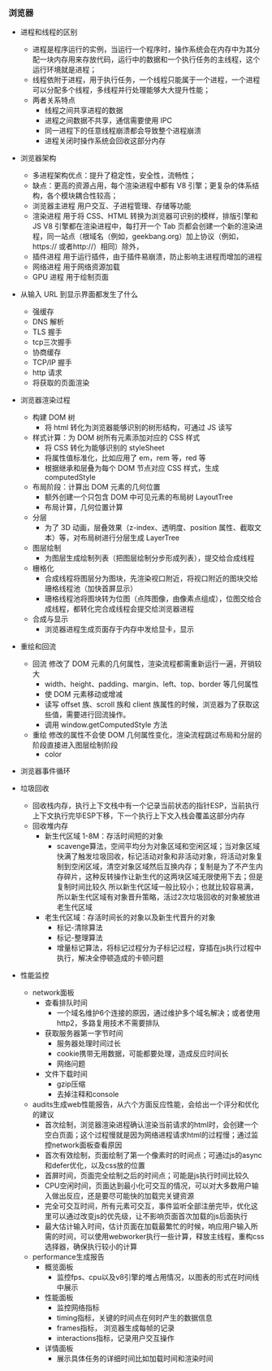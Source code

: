<!--
 * @Date: 2021-03-30 16:57:09
 * @LastEditors: hanjiawang
 * @LastEditTime: 2021-04-07 16:46:01
-->
### 浏览器
- 进程和线程的区别
  - 进程是程序运行的实例，当运行一个程序时，操作系统会在内存中为其分配一块内存用来存放代码，运行中的数据和一个执行任务的主线程，这个运行环境就是进程；
  - 线程依附于进程，用于执行任务，一个线程只能属于一个进程，一个进程可以分配多个线程，多线程并行处理能够大大提升性能；
  - 两者关系特点
    - 线程之间共享进程的数据
    - 进程之间数据不共享，通信需要使用 IPC
    - 同一进程下的任意线程崩溃都会导致整个进程崩溃
    - 进程关闭时操作系统会回收这部分内存

- 浏览器架构
  - 多进程架构优点：提升了稳定性，安全性，流畅性；
  - 缺点：更高的资源占用，每个渲染进程中都有 V8 引擎；更复杂的体系结构，各个模块耦合性较高；
  - 浏览器主进程
    用户交互、子进程管理、存储等功能
  - 渲染进程
    用于将 CSS、HTML 转换为浏览器可识别的模样，排版引擎和 JS V8 引擎都在渲染进程中，每打开一个 Tab 页都会创建一个新的渲染进程，同一站点（根域名（例如，geekbang.org）加上协议（例如，https:// 或者http://）相同）除外，
  - 插件进程
    用于运行插件，由于插件易崩溃，防止影响主进程而增加的进程
  - 网络进程
    用于网络资源加载
  - GPU 进程
    用于绘制页面

- 从输入 URL 到显示界面都发生了什么
  - 强缓存
  - DNS 解析
  - TLS 握手
  - tcp三次握手
  - 协商缓存
  - TCP/IP 握手
  - http 请求
  - 将获取的页面渲染

- 浏览器渲染过程
  - 构建 DOM 树
    - 将 html 转化为浏览器能够识别的树形结构，可通过 JS 读写
  - 样式计算：为 DOM 树所有元素添加对应的 CSS 样式
    - 将 CSS 转化为能够识别的 styleSheet
    - 将属性值标准化，比如应用了 em，rem 等，red 等
    - 根据继承和层叠为每个 DOM 节点对应 CSS 样式，生成 computedStyle
  - 布局阶段：计算出 DOM 元素的几何位置
    - 额外创建一个只包含 DOM 中可见元素的布局树 LayoutTree
    - 布局计算，几何位置计算
  - 分层
    - 为了 3D 动画，层叠效果（z-index、透明度、position 属性、截取文本）等，对布局树进行分层生成 LayerTree
  - 图层绘制
    - 为图层生成绘制列表（把图层绘制分步形成列表），提交给合成线程
  - 栅格化
    - 合成线程将图层分为图块，先渲染视口附近，将视口附近的图块交给珊格线程池（加快首屏显示）
    - 珊格线程池将图块转为位图（点阵图像，由像素点组成），位图交给合成线程，都转化完合成线程会提交给浏览器进程
  - 合成与显示
    - 浏览器进程生成页面存于内存中发给显卡，显示

- 重绘和回流
  - 回流
    修改了 DOM 元素的几何属性，渲染流程都需重新运行一遍，开销较大
    - width、height、padding、margin、left、top、border 等几何属性
    - 使 DOM 元素移动或增减
    - 读写 offset 族、scroll 族和 client 族属性的时候，浏览器为了获取这些值，需要进行回流操作。
    - 调用 window.getComputedStyle 方法
  - 重绘
    修改的属性不会使 DOM 几何属性变化，渲染流程跳过布局和分层的阶段直接进入图层绘制阶段
    - color

- 浏览器事件循环

- 垃圾回收
   - 回收栈内存，执行上下文栈中有一个记录当前状态的指针ESP，当前执行上下文执行完毕ESP下移，下一个执行上下文入栈会覆盖这部分内存
   - 回收堆内存
      - 新生代区域 1-8M：存活时间短的对象
        - scavenge算法，空间平均分为对象区域和空闲区域；当对象区域快满了触发垃圾回收，标记活动对象和非活动对象，将活动对象复制到空闲区域，清空对象区域然后互换内存；复制是为了不产生内存碎片，这种反转操作让新生代的这两块区域无限使用下去；但是复制时间比较久
        所以新生代区域一般比较小；也就比较容易满，所以新生代区域有对象晋升策略，活过2次垃圾回收的对象被放进老生代区域
      - 老生代区域：存活时间长的对象以及新生代晋升的对象
        - 标记-清除算法
        - 标记-整理算法
        - 增量标记算法，将标记过程分为子标记过程，穿插在js执行过程中执行，解决全停顿造成的卡顿问题

- 性能监控
   - network面板
      - 查看排队时间
         - 一个域名维护6个连接的原因，通过维护多个域名解决；或者使用http2，多路复用技术不需要排队
      - 获取服务器第一字节时间
         - 服务器处理时间过长
         - cookie携带无用数据，可能都要处理，造成反应时间长
         - 网络问题
      - 文件下载时间
         - gzip压缩
         - 去掉注释和console
   - audits生成web性能报告，从六个方面反应性能，会给出一个评分和优化的建议
      - 首次绘制，浏览器渲染进程确认渲染当前请求的html时，会创建一个空白页面；这个过程慢就是因为网络进程请求html的过程慢；通过监控network面板查看原因
      - 首次有效绘制，页面绘制了第一个像素时的时间点；可通过js的async和defer优化，以及css放的位置
      - 首屏时间，页面完全绘制之后的时间点；可能是js执行时间比较久
      - CPU空闲时间，页面达到最小化可交互的情况，可以对大多数用户输入做出反应，还是要尽可能快的加载完关键资源
      - 完全可交互时间，所有元素可交互，事件监听全部注册完毕，优化这里可以通过改变js的优先级，让不影响页面首次加载的js后面执行
      - 最大估计输入时间，估计页面在加载最繁忙的时候，响应用户输入所需的时间，可以使用webworker执行一些计算，释放主线程，重构css选择器，确保执行较小的计算
   - performance生成报告
      - 概览面板
         - 监控fps、cpu以及v8引擎的堆占用情况，以图表的形式在时间线中展示
      - 性能面板
         - 监控网络指标
         - timing指标，关键的时间点在何时产生的数据信息
         - frames指标， 浏览器生成每帧的记录
         - interactions指标，记录用户交互操作
      - 详情面板
         - 展示具体任务的详细时间比如加载时间和渲染时间